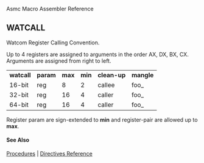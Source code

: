 Asmc Macro Assembler Reference

## WATCALL

Watcom Register Calling Convention.

Up to 4 registers are assigned to arguments in the order AX, DX, BX, CX. Arguments are assigned from right to left.

<table>
<tr><td><b>watcall</b></td><td><b>param</b></td><td><b>max</b></td><td><b>min</b></td><td><b>clean-up</b></td><td><b>mangle</b></td></tr>
<tr><td>16-bit</td><td>reg</td><td>8</td><td>2</td><td>callee</td><td>foo_</td></tr>
<tr><td>32-bit</td><td>reg</td><td>16</td><td>4</td><td>caller</td><td>foo_</td></tr>
<tr><td>64-bit</td><td>reg</td><td>16</td><td>4</td><td>caller</td><td>foo_</td></tr>
</table>

Register param are sign-extended to **min** and register-pair are allowed up to **max**.

#### See Also

[Procedures](procedures.md) | [Directives Reference](readme.md)
